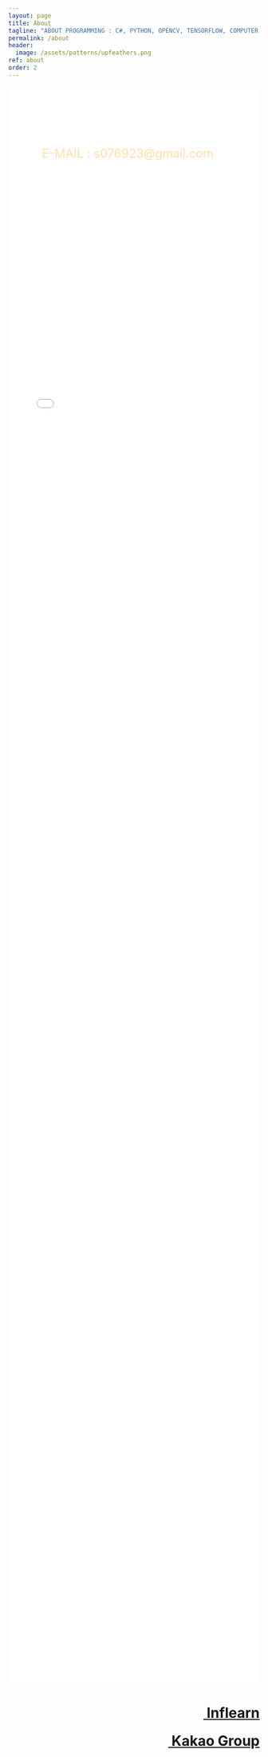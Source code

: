 ```yaml
---
layout: page
title: About
tagline: "ABOUT PROGRAMMING : C#, PYTHON, OPENCV, TENSORFLOW, COMPUTER VISION, MACHINE LEARNING, ETC."
permalink: /about
header:
  image: /assets/patterns/upfeathers.png
ref: about
order: 2
---
```


<p style="
    position: absolute;
    padding-top: 7%;
    padding-left: 7%;
    font-size: xx-large;
    color: white;
">개발자: 윤대희</p>

<p style="
    position: absolute;
    padding-left: 7%;
    padding-top: 10%;
    font-size: x-large;
    color: navajowhite;
">E-MAIL : s076923@gmail.com</p>

<iframe src="spaceship.html" style="
    width: 100%;
    height: 80vh;
    border: none;
"></iframe>
<!-- 
<br>
<h1><a href="https://www.inflearn.com/course/c-opencv/" class="fas fa-book" style="float:right;">&nbsp;Book</a></h1> -->
<br>
<h1><a href="https://www.inflearn.com/course/c-opencv/" class="fas fa-leaf" style="float:right;">&nbsp;Inflearn</a></h1>
<br>
<h1><a href="https://open.kakao.com/o/gqW5YRE" class="fas fa-comment-dots" style="float:right;">&nbsp;Kakao Group</a></h1>